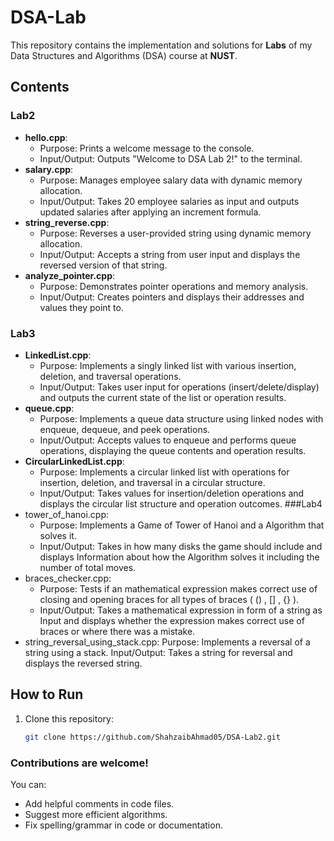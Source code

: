 # DSA-Lab

This repository contains the implementation and solutions for **Labs** of my Data Structures and Algorithms (DSA) course at **NUST**.

## Contents
### Lab2
- **hello.cpp**:
  - Purpose: Prints a welcome message to the console.
  - Input/Output: Outputs "Welcome to DSA Lab 2!" to the terminal.
- **salary.cpp**:
  - Purpose: Manages employee salary data with dynamic memory allocation.
  - Input/Output: Takes 20 employee salaries as input and outputs updated salaries after applying an increment formula.
- **string_reverse.cpp**:
  - Purpose: Reverses a user-provided string using dynamic memory allocation.
  - Input/Output: Accepts a string from user input and displays the reversed version of that string.
- **analyze_pointer.cpp**:
  - Purpose: Demonstrates pointer operations and memory analysis.
  - Input/Output: Creates pointers and displays their addresses and values they point to.
### Lab3
- **LinkedList.cpp**:
  - Purpose: Implements a singly linked list with various insertion, deletion, and traversal operations.
  - Input/Output: Takes user input for operations (insert/delete/display) and outputs the current state of the list or operation results.
- **queue.cpp**:
  - Purpose: Implements a queue data structure using linked nodes with enqueue, dequeue, and peek operations.
  - Input/Output: Accepts values to enqueue and performs queue operations, displaying the queue contents and operation results.
- **CircularLinkedList.cpp**:
  - Purpose: Implements a circular linked list with operations for insertion, deletion, and traversal in a circular structure.
  - Input/Output: Takes values for insertion/deletion operations and displays the circular list structure and operation outcomes.
###Lab4
- tower_of_hanoi.cpp:
  - Purpose: Implements a Game of Tower of Hanoi and a Algorithm that solves it.
  - Input/Output: Takes in how many disks the game should include and displays Information about how the Algorithm solves it including the number of total moves.
- braces_checker.cpp:
  - Purpose: Tests if an mathematical expression makes correct use of closing and opening braces for all types of braces ( () , [] , {} ).
  - Input/Output: Takes a mathematical expression in form of a string as Input and displays whether the expression makes correct use of braces or where there was a mistake.
- string_reversal_using_stack.cpp:
  Purpose: Implements a reversal of a string using a stack.
  Input/Output: Takes a string for reversal and displays the reversed string.


## How to Run
1. Clone this repository:
   ```bash
   git clone https://github.com/ShahzaibAhmad05/DSA-Lab2.git

   ```

### Contributions are welcome! 

You can:

- Add helpful comments in code files.
- Suggest more efficient algorithms.
- Fix spelling/grammar in code or documentation.

